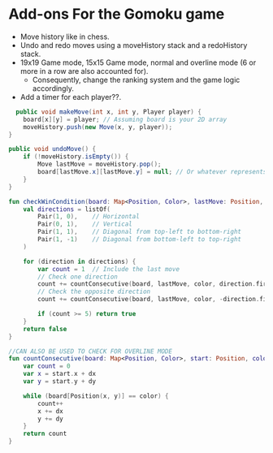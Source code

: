 # Add-ons For the Gomoku game

- Move history like in chess.
- Undo and redo moves using a moveHistory stack and a redoHistory stack.
- 19x19 Game mode, 15x15 Game mode, normal and overline mode (6 or more in a row are also accounted for).
  - Consequently, change the ranking system and the game logic accordingly.
- Add a timer for each player??.

```java 
  public void makeMove(int x, int y, Player player) {
    board[x][y] = player; // Assuming board is your 2D array
    moveHistory.push(new Move(x, y, player));
}
```

```java 
public void undoMove() {
    if (!moveHistory.isEmpty()) {
        Move lastMove = moveHistory.pop();
        board[lastMove.x][lastMove.y] = null; // Or whatever represents an empty cell
    }
}
```

```kotlin
fun checkWinCondition(board: Map<Position, Color>, lastMove: Position, color: Color): Boolean {
    val directions = listOf(
        Pair(1, 0),    // Horizontal
        Pair(0, 1),    // Vertical
        Pair(1, 1),    // Diagonal from top-left to bottom-right
        Pair(1, -1)    // Diagonal from bottom-left to top-right
    )

    for (direction in directions) {
        var count = 1  // Include the last move
        // Check one direction
        count += countConsecutive(board, lastMove, color, direction.first, direction.second)
        // Check the opposite direction
        count += countConsecutive(board, lastMove, color, -direction.first, -direction.second)

        if (count >= 5) return true
    }
    return false
}

//CAN ALSO BE USED TO CHECK FOR OVERLINE MODE
fun countConsecutive(board: Map<Position, Color>, start: Position, color: Color, dx: Int, dy: Int): Int {
    var count = 0
    var x = start.x + dx
    var y = start.y + dy

    while (board[Position(x, y)] == color) {
        count++
        x += dx
        y += dy
    }
    return count
}
```